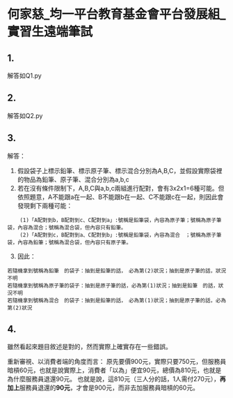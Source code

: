# 何家慈_均一平台教育基金會平台發展組_實習生遠端筆試
## 1. 
解答如Q1.py
## 2. 
解答如Q2.py
## 3. 
解答：
1. 假設袋子上標示鉛筆、標示原子筆、標示混合分別為A,B,C，並假設實際袋裡的物品為鉛筆、原子筆、混合分別為a,b,c
2. 若在沒有條件限制下，A,B,C與a,b,c兩組進行配對，會有3x2x1=6種可能。但依照題意，A不能跟a在一起、B不能跟b在一起、C不能跟c在一起，則因此會發現剩下兩種可能：
```
    (1)「A配對到b，B配對到c、C配對到a」:號稱是鉛筆袋，內容為原子筆；號稱為原子筆袋，內容為混合；號稱為混合袋，但內容只有鉛筆。
    (2)「A配對到c，B配對到a、C配對到b」:號稱是鉛筆袋，內容為混合　；號稱為原子筆袋，內容為鉛筆；號稱為混合袋，但內容只有原子筆。
```
3. 因此：
```
若隨機拿到號稱為鉛筆　的袋子：抽到是鉛筆的話，　必為第(2)狀況；抽到是原子筆的話，狀況不明
若隨機拿到號稱為原子筆的袋子：抽到是原子筆的話，必為第(1)狀況；抽到是鉛筆　的話，狀況不明
若隨機拿到號稱為混合　的袋子：抽到是鉛筆的話，　必為第(1)狀況；抽到是原子筆的話，必為第(2)狀況
```
## 4. 
雖然看起來題目敘述是對的，然而實際上確實存在一些錯誤。

重新審視、以消費者端的角度而言：
原先要價900元，實際只要750元，但服務員暗槓60元，也就是說實際上，消費者「以為」便宜90元，總價為810元，也就是為什麼服務員退還90元。
也就是說，這810元（三人分的話，1人需付270元），**再加上**服務員退還的**90元**，才會是900元，而非去加服務員暗槓的60元。
